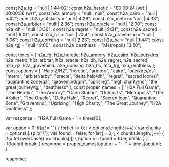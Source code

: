 const h2a_fg = "null | 1:44:02";
const h2a_heretic = "00:00:24 (wr) | 00:00:36 (wr)";
const h2a_armory = "null | null";
const h2a_cairo = "null | 5:42";
const h2a_outskirts = "null | 4:26";
const h2a_metro = "null | 4:33";
const h2a_arbiter = "null | 2:36";
const h2a_oracle = "null | 12:00";
const h2a_dh = "null | 3:36";
const h2a_regret = "null | 9:31";
const h2a_sacred = "null | 9:01";
const h2a_qz = "null | 7:54";
const h2a_gravemind = "null | 9:06";
const h2a_uprising = "null | 2:23";
const h2a_hc = "null | 1:44";
const h2a_tgj = "null | 9:06";
const h2a_deathless = "Metropolis 13:50";

const times = [
    h2a_fg, h2a_heretic, 
    h2a_armory, h2a_cairo,
    h2a_outskirts, h2a_metro,
    h2a_arbiter, h2a_oracle,
    h2a_dh, h2a_regret,
    h2a_sacred, h2a_qz,
    h2a_gravemind, h2a_uprising,
    h2a_hc, h2a_tgj,
    h2a_deathless ];
const options = [
    "Halo 2/H2", "heretic",
    "armory", "cairo",
    "outskirts/os", "metro",
    "arbiter/arby", "oracle",
    "delta halo/dh", "regret",
    "sacred icon/si", "quarantine zone/qz",
    "gravemind/gm", "uprising",
    "high charity/hc", "the great journey/tgj",
    "deathless" ];
const proper_names = [
    "H2A Full Game", "The Heretic",
    "The Armory", "Cairo Station",
    "Outskirts", "Metropolis",
    "The Arbiter", "The Oracle",
    "Delta Halo", "Regret",
    "Sacred Icon", "Quarantine Zone",
    "Gravemind", "Uprising",
    "High Charity", "The Great Journey",
    "H2A Deathless" ];

var response = "H2A Full Game - " + times[0];

var option = 0;
if(q != "")
{
    for(let i = 0; i < options.length; i++)
    {
        var chunks = options[i].split("/");
        var found = false;
        for(let j = 0; j < chunks.length; j++)
        {
            if(q.toLowerCase() == chunks[j])
            {
                option = i;
                found = true;
                break;
            }
        }
        if(found) break;
    }
    response = proper_names[option] + " - " + times[option];
}

response;